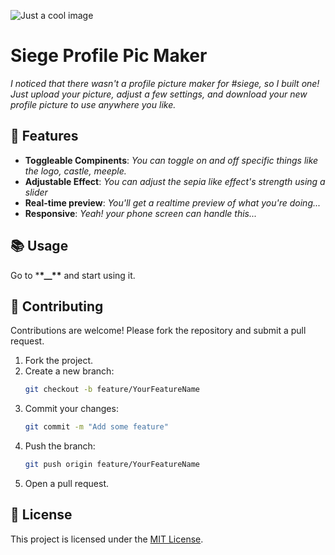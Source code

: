 ![Just a cool image](https://hc-cdn.hel1.your-objectstorage.com/s/v3/c21430974052d1942ffe21b017bf151f11f20270_image.png)

# Siege Profile Pic Maker

_I noticed that there wasn't a profile picture maker for #siege, so I built one! Just upload your picture, adjust a few settings, and download your new profile picture to use anywhere you like._

## 🚀 Features

- **Toggleable Compinents**: _You can toggle on and off specific things like the logo, castle, meeple._
- **Adjustable Effect**: _You can adjust the sepia like effect's strength using a slider_
- **Real-time preview**: _You'll get a realtime preview of what you're doing..._
- **Responsive**: _Yeah! your phone screen can handle this..._

## 📚 Usage

Go to \***\*\_\_\*\*** and start using it.

## 🤝 Contributing

Contributions are welcome! Please fork the repository and submit a pull request.

1. Fork the project.
2. Create a new branch:
   ```bash
   git checkout -b feature/YourFeatureName
   ```
3. Commit your changes:
   ```bash
   git commit -m "Add some feature"
   ```
4. Push the branch:
   ```bash
   git push origin feature/YourFeatureName
   ```
5. Open a pull request.

## 📄 License

This project is licensed under the [MIT License](LICENSE).
